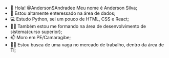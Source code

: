 - 👋 Hola! @AndersonSAndradee Meu nome é Anderson Silva;
- 👀 Estou altamente enteressado na área de dados;
- 💻 Estudo Python, sei um pouco de HTML, CSS e React;
- 👨‍🎓 Também estou me formando na área de desenvolvimento de sistema(curso superior);
- 📫 Moro em PE/Camaragibe;
- 👨‍💻 Estou busca de uma vaga no mercado de trabalho, dentro da área de TI;

<!---
AndersonSAndradee/AndersonSAndradee is a ✨ special ✨ repository because its `README.md` (this file) appears on your GitHub profile.
You can click the Preview link to take a look at your changes.
--->
